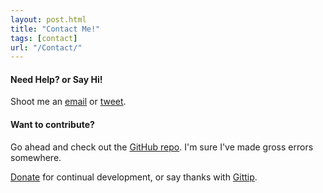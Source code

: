 ```yaml
---
layout: post.html
title: "Contact Me!"
tags: [contact]
url: "/Contact/"
---
```


#### Need Help? or Say Hi!
Shoot me an [email](mailto:lynn@newcoder.io) or [tweet](http://twitter.com/roguelynn).

#### Want to contribute?

Go ahead and check out the [GitHub repo](https://github.com/econchick/new-coder). I'm sure I've made gross errors somewhere.


<a class="wepay-widget-button wepay-green" id="wepay_widget_anchor_51bc7f731bfd4" href="https://www.wepay.com/donations/1824739360">Donate</a><script type="text/javascript">var WePay = WePay || {};WePay.load_widgets = WePay.load_widgets || function() { };WePay.widgets = WePay.widgets || [];WePay.widgets.push( {object_id: 1824739360,widget_type: "donation_campaign",anchor_id: "wepay_widget_anchor_51bc7f731bfd4",widget_options: {list_suggested_donations: true,allow_cover_fee: true,enable_recurring: true,allow_anonymous: true,button_text: "Donate"}});if (!WePay.script) {WePay.script = document.createElement('script');WePay.script.type = 'text/javascript';WePay.script.async = true;WePay.script.src = 'https://static.wepay.com/min/js/widgets.v2.js';var s = document.getElementsByTagName('script')[0]; s.parentNode.insertBefore(WePay.script, s);} else if (WePay.load_widgets) {WePay.load_widgets();}</script> for continual development, or say thanks with [Gittip](https://gittip.com/roguelynn).
